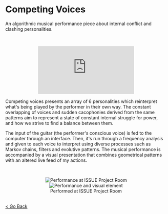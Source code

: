<!--
title: "Competing Voices"
date: "2018-05-13"
display: true
image: "img/portfolio/competing_voices.jpg"
weight: 1
-->

# Competing Voices

An algorithmic musical performance piece about internal conflict and clashing personalities.
<!--more-->

<br>
<figure class="vid_container vid_16x9" style="text-align: center">
  <iframe src="https://player.vimeo.com/video/288023728"  frameborder="0" webkitallowfullscreen mozallowfullscreen allowfullscreen></iframe>
</figure>


Competing voices presents an array of 6 personalities which reinterpret what's being played by the performer in their own way. The constant overlapping of voices and sudden cacophonies derived from the same patterns aim to represent a state of constant internal struggle for power, and how we strive to find a balance between them.

The input of the guitar (the performer's conscious voice) is fed to the computer through an interface. Then, it's run through a frequency analysis and given to each voice to interpret using diverse processes such as Markov chains, filters and evolutive patterns. The musical performance is accompanied by a visual presentation that combines geometrical patterns with an altered live feed of my actions.


<br> <figure style="text-align: center">
	<img class="p_capture" src="/imgs/compvoices_perform1.jpg" alt="Performance at ISSUE Project Room">
  <br/>
  <img class="p_capture" src="/imgs/compvoices_perform2.jpg" alt="Performance and visual element">
	<figcaption>Performed at ISSUE Project Room</figcaption>
</figure>


<br><a href="#" onClick="history.go(-1);return true;">\< Go Back</a>
